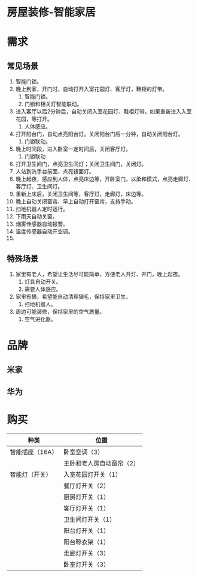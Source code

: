 # 房屋装修-智能家居

# 需求
## 常见场景
1. 智能门锁。
2. 晚上到家，开门时，自动打开入室花园灯、客厅灯，鞋柜的灯带。
   1. 智能门锁。
   2. 门锁和相关灯智能联动。
3. 进入客厅以后2分钟后，自动关闭入室花园灯、鞋柜灯带。如果重新进入入室花园，等打开。
   1. 人体感应。
4. 打开阳台门，自动点亮阳台灯。关闭阳台门后一分钟，自动关闭阳台灯。
   1. 门锁联动。
5. 晚上时间段，进入卧室一定时间后，关闭客厅灯。
   1. 门锁联动
6. 打开卫生间门，点亮卫生间灯；关闭卫生间门，关闭灯。
7. 人站到洗手台前面，点亮镜面灯。
8. 晚上起夜，感应到人体，点亮床边等，开卧室门，以柔和模式，点亮走廊灯、客厅灯、卫生间灯。
9. 重新上床后，关闭卫生间等，客厅灯，走廊灯，床边等。
10. 晚上自动关闭窗帘、早上自动打开窗帘，支持手动。
11. 扫地机器人定时运行。
12. 下雨天自动关窗。
13. 烟雾传感器自动报警。
14. 温度传感器自动开空调。
15. 
## 特殊场景
1. 家里有老人，希望让生活尽可能简单，方便老人开灯、开门，晚上起夜。
   1. 灯具自动开关。
   2. 需要人体感应。
2. 家里有猫，希望能自动清理猫毛，保持家里卫生。
   1. 扫地机器人。
3. 周边可能装修，保持家里的空气质量。
   1. 空气进化器。
   

# 品牌
## 米家
## 华为

# 购买

|种类|位置|
|---|---|       
|智能插座（16A）|卧室空调（3）|
||主卧和老人房自动窗帘（2）
|智能灯（开关）|入室花园灯开关（1）
||餐厅灯开关（2）
||厨房灯开关（1）
||客厅灯开关（1）
||卫生间灯开关（1）
||阳台灯开关（1）
||阳台晾衣架（1）
||走廊灯开关（3）
||卧室灯开关（3）
